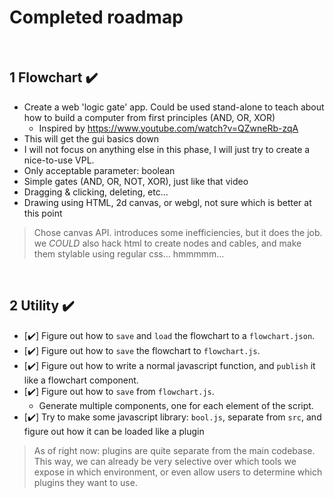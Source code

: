 # Completed roadmap

<br>

## 1 Flowchart ✔️
- Create a web 'logic gate' app. Could be used stand-alone to teach about how to build a computer from first principles (AND, OR, XOR)
  - Inspired by https://www.youtube.com/watch?v=QZwneRb-zqA
- This will get the gui basics down
- I will not focus on anything else in this phase, I will just try to create a nice-to-use VPL.
- Only acceptable parameter: boolean 
- Simple gates (AND, OR, NOT, XOR), just like that video
- Dragging & clicking, deleting, etc... 
- Drawing using HTML, 2d canvas, or webgl, not sure which is better at this point

> Chose canvas API. introduces some inefficiencies, but it does the job. 
> we *COULD* also hack html to create nodes and cables, and make them stylable using regular css...
> hmmmmm...

<br>

## 2 Utility ✔️
- [✔️] Figure out how to `save` and `load` the flowchart to a `flowchart.json`.
- [✔️] Figure out how to `save` the flowchart to `flowchart.js`.
- [✔️] Figure out how to write a normal javascript function, and `publish` it like a flowchart component.
- [✔️] Figure out how to `save` from `flowchart.js`.
    - Generate multiple components, one for each element of the script.
- [✔️] Try to make some javascript library: `bool.js`, separate from `src`, and figure out how it can be loaded like a plugin

> As of right now: plugins are quite separate from the main codebase. 
> This way, we can already be very selective over which tools we expose in which environment, or even allow users to determine which plugins they want to use. 

<br>
